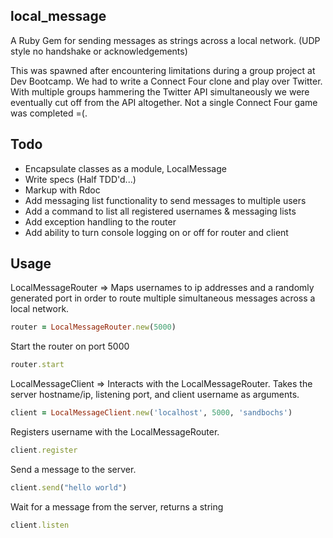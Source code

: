 ## local_message

A Ruby Gem for sending messages as strings across a local network. (UDP style no handshake or acknowledgements)

This was spawned after encountering limitations during a group project at Dev Bootcamp. We had to write a Connect Four clone and play over Twitter. With multiple groups hammering the Twitter API simultaneously we were eventually cut off from the API altogether. Not a single Connect Four game was completed =(.

## Todo

- Encapsulate classes as a module, LocalMessage
- Write specs (Half TDD'd...)
- Markup with Rdoc
- Add messaging list functionality to send messages to multiple users
- Add a command to list all registered usernames & messaging lists
- Add exception handling to the router
- Add ability to turn console logging on or off for router and client

## Usage

LocalMessageRouter => Maps usernames to ip addresses and a randomly generated port in order to route multiple simultaneous messages across a local network.

```ruby
router = LocalMessageRouter.new(5000)
```

Start the router on port 5000

```ruby
router.start
```

LocalMessageClient => Interacts with the LocalMessageRouter. Takes the server hostname/ip, listening port, and client username as arguments.

```ruby
client = LocalMessageClient.new('localhost', 5000, 'sandbochs')
```

Registers  username with the LocalMessageRouter.

```ruby
client.register
```
Send a message to the server.

```ruby
client.send("hello world")
```

Wait for a message from the server, returns a string

```ruby
client.listen
